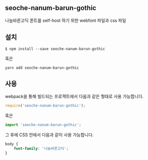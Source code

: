 
seoche-nanum-barun-gothic
---------------------

나눔바른고딕 폰트를 self-host 하기 위한 webfont 파일과 css 파일

설치
----

```
$ npm install --save seoche-nanum-barun-gothic
```

혹은

```
yarn add seoche-nanum-barun-gothic
```

사용
----

webpack을 통해 빌드되는 프로젝트에서 다음과 같은 형태로 사용 가능합니다.

```js
require('seoche-nanum-barun-gothic');
```

혹은

```js
import 'seoche-nanum-barun-gothic';
```

그 후에 CSS 안에서 다음과 같이 사용 가능합니다.

```css
body {
    font-family: '나눔바른고딕';
}
```
